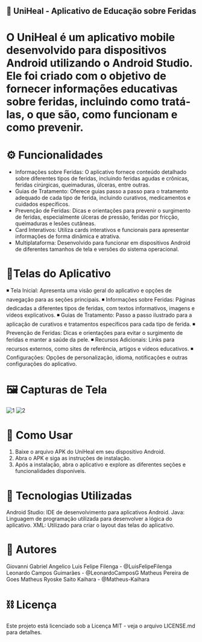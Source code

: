 ## 🏥 UniHeal - Aplicativo de Educação sobre Feridas
# O UniHeal é um aplicativo mobile desenvolvido para dispositivos Android utilizando o Android Studio. Ele foi criado com o objetivo de fornecer informações educativas sobre feridas, incluindo como tratá-las, o que são, como funcionam e como prevenir.

# ⚙ Funcionalidades
- Informações sobre Feridas: O aplicativo fornece conteúdo detalhado sobre diferentes tipos de feridas, incluindo feridas agudas e crônicas, feridas cirúrgicas, queimaduras, úlceras, entre outras.
- Guias de Tratamento: Oferece guias passo a passo para o tratamento adequado de cada tipo de ferida, incluindo curativos, medicamentos e cuidados específicos.
- Prevenção de Feridas: Dicas e orientações para prevenir o surgimento de feridas, especialmente úlceras de pressão, feridas por fricção, queimaduras e lesões cutâneas.
- Card Interativos: Utiliza cards interativos e funcionais para apresentar informações de forma dinâmica e atrativa.
- Multiplataforma: Desenvolvido para funcionar em dispositivos Android de diferentes tamanhos de tela e versões do sistema operacional.

# 📲Telas do Aplicativo
 ◾ Tela Inicial: Apresenta uma visão geral do aplicativo e opções de navegação para as seções principais.
 ◾ Informações sobre Feridas: Páginas dedicadas a diferentes tipos de feridas, com textos informativos, imagens e vídeos explicativos.
 ◾ Guias de Tratamento: Passo a passo ilustrado para a aplicação de curativos e tratamentos específicos para cada tipo de ferida.
 ◾ Prevenção de Feridas: Dicas e orientações para evitar o surgimento de feridas e manter a saúde da pele.
 ◾ Recursos Adicionais: Links para recursos externos, como sites de referência, artigos e vídeos educativos.
 ◾ Configurações: Opções de personalização, idioma, notificações e outras configurações do aplicativo.
 
# 🖼 Capturas de Tela


![1](https://github.com/Matheus-Kaihara/UniHeal/assets/134160673/06828d74-ae7b-4d4f-9700-a49e7451d38a)
![2](https://github.com/Matheus-Kaihara/UniHeal/assets/134160673/162aaf9e-1be0-465f-9548-523403233557)


# 📝 Como Usar
1. Baixe o arquivo APK do UniHeal em seu dispositivo Android.
2. Abra o APK e siga as instruções de instalação.
3. Após a instalação, abra o aplicativo e explore as diferentes seções e funcionalidades disponíveis.

# 🧩 Tecnologias Utilizadas
Android Studio: IDE de desenvolvimento para aplicativos Android.
Java: Linguagem de programação utilizada para desenvolver a lógica do aplicativo.
XML: Utilizado para criar o layout das telas do aplicativo.

# 🔰 Autores 

Giovanni Gabriel Angelico
Luis Felipe Filenga - @LuisFelipeFilenga
Leonardo Campos Guimarães - @LeonardoCamposG
Matheus Pereira de Goes
Matheus Ryoske Saito Kaihara - @Matheus-Kaihara

# ⛓ Licença
Este projeto está licenciado sob a Licença MIT - veja o arquivo LICENSE.md para detalhes.
